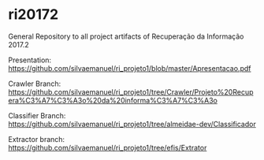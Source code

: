 # ri20172
General Repository to all project artifacts of Recuperação da Informação 2017.2

Presentation: https://github.com/silvaemanuel/ri_projeto1/blob/master/Apresentacao.pdf


Crawler Branch: https://github.com/silvaemanuel/ri_projeto1/tree/Crawler/Projeto%20Recupera%C3%A7%C3%A3o%20da%20informa%C3%A7%C3%A3o


Classifier Branch: https://github.com/silvaemanuel/ri_projeto1/tree/almeidae-dev/Classificador


Extractor branch: https://github.com/silvaemanuel/ri_projeto1/tree/efis/Extrator
